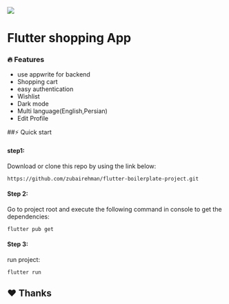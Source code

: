 
![](https://i.postimg.cc/JzjVFgZv/rsz-logoooo1.png)
# Flutter shopping App
 
 ### 🔥 Features

- use appwrite for backend
- Shopping cart
- easy authentication
- Wishlist
- Dark mode
- Multi language(English,Persian)
- Edit Profile

##⚡ Quick start
#### step1:

Download or clone this repo by using the link below:

`https://github.com/zubairehman/flutter-boilerplate-project.git`

#### Step 2:

Go to project root and execute the following command in console to get the dependencies:

`flutter pub get `

#### Step 3:

run project:

`flutter run `



## ❤️ Thanks

